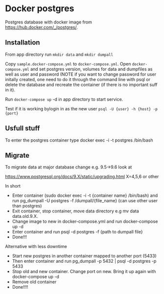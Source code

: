 # Docker postgres

Postgres database with docker image from https://hub.docker.com/_/postgres/.

## Installation
From app directory run `mkdir data` and `mkdir dumpall`

Copy `sample.docker-compose.yml` to `docker-compose.yml`. 
Open `docker-compose.yml` and set postgres version, volumes for data and
dumpfiles as well as user and password (NOTE if you want to change
password for user initally created, one need to do it through the command
 line with psql or delete the database and recreate the container (if there is no important suff in it). 

Run `docker-compose up` -d in app directory to start service.

Test if it is working bylogin in as the new user `psql -U {user} -h {host} -p {port}`

## Usfull stuff

To enter the postgres container type docker exec -i -t postgres /bin/bash

## Migrate
To migrate data at major database change e.g. 9.5->9.6 look at

https://www.postgresql.org/docs/9.X/static/upgrading.html X=4,5,6 or other

In short
* Enter container (sudo docker exec -i -t {container name} /bin/bash) and run pg_dumpall -U postgres -f /dumpall/{file_name} (can use other user than postgres)
* Exit container, stop container, move data directory e.g mv data data.old.9.X.
* Change image to new in docker-compose.yml and run docker-compose up -d
* Enter container and run psql -d postgres -f {path to dumpall file}
* Done!!!

Alternative with less downtime
* Start new postgres in another container mapped to another port (5433)
* Then enter container and run pg_dumpall -p 5432 | psql -d postgres -p 5433
* Stop old and new container. Change port on new. Bring it up again with docker-compose up -d
* Remove old container
* Done!!!!
